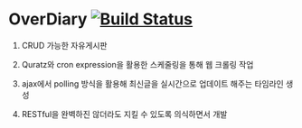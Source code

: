 # OverDiary [![Build Status](https://travis-ci.org/ksm0814/overDiary.svg?branch=master)](https://travis-ci.org/ksm0814/overDiary)

1. CRUD 가능한 자유게시판

2. Quratz와 cron expression을 활용한 스케줄링을 통해 웹 크롤링 작업

3. ajax에서 polling 방식을 활용해 최신글을 실시간으로 업데이트 해주는 타임라인 생성

4. RESTful을 완벽하진 않더라도 지킬 수 있도록 의식하면서 개발
